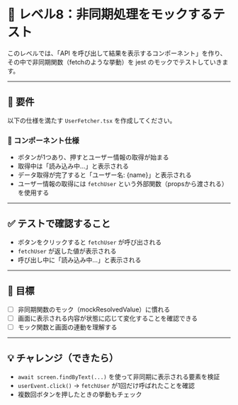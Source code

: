 # 🧪 レベル8：非同期処理をモックするテスト

このレベルでは、「API を呼び出して結果を表示するコンポーネント」を作り、  
その中で非同期関数（fetchのような挙動）を jest のモックでテストしていきます。

---

## 📘 要件

以下の仕様を満たす `UserFetcher.tsx` を作成してください。

### 🔧 コンポーネント仕様

- ボタンが1つあり、押すとユーザー情報の取得が始まる
- 取得中は「読み込み中...」と表示される
- データ取得が完了すると「ユーザー名: {name}」と表示される
- ユーザー情報の取得には `fetchUser` という外部関数（propsから渡される）を使用する

---

## ✅ テストで確認すること

- ボタンをクリックすると `fetchUser` が呼び出される
- `fetchUser` が返した値が表示される
- 呼び出し中に「読み込み中...」と表示される

---

## 🎯 目標

- [ ] 非同期関数のモック（mockResolvedValue）に慣れる
- [ ] 画面に表示される内容が状態に応じて変化することを確認できる
- [ ] モック関数と画面の連動を理解する

---

## 💡 チャレンジ（できたら）

- `await screen.findByText(...)` を使って非同期に表示される要素を検証
- `userEvent.click()` → `fetchUser` が1回だけ呼ばれたことを確認
- 複数回ボタンを押したときの挙動もチェック

